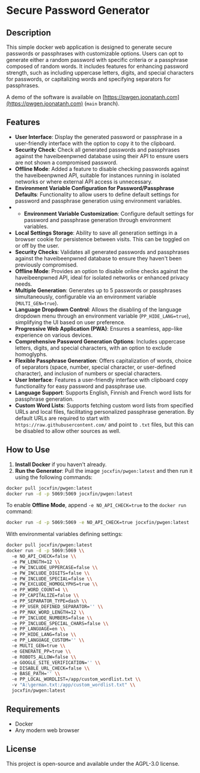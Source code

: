 # Secure Password Generator

## Description

This simple docker web application is designed to generate secure passwords or passphrases with customizable options. Users can opt to generate either a random password with specific criteria or a passphrase composed of random words. It includes features for enhancing password strength, such as including uppercase letters, digits, and special characters for passwords, or capitalizing words and specifying separators for passphrases.

A demo of the software is available on [https://pwgen.joonatanh.com](https://pwgen.joonatanh.com) (`main` branch).

## Features

- **User Interface**: Display the generated password or passphrase in a user-friendly interface with the option to copy it to the clipboard.
- **Security Check**: Check all generated passwords and passphrases against the haveibeenpwned database using their API to ensure users are not shown a compromised password.
- **Offline Mode**: Added a feature to disable checking passwords against the haveibeenpwned API, suitable for instances running in isolated networks or where external API access is unnecessary.
- **Environment Variable Configuration for Password/Passphrase Defaults**: Functionality to allow users to define default settings for password and passphrase generation using environment variables.
- - **Environment Variable Customization**: Configure default settings for password and passphrase generation through environment variables.
- **Local Settings Storage**: Ability to save all generation settings in a browser cookie for persistence between visits. This can be toggled on or off by the user.
- **Security Checks**: Validates all generated passwords and passphrases against the haveibeenpwned database to ensure they haven't been previously compromised.
- **Offline Mode**: Provides an option to disable online checks against the haveibeenpwned API, ideal for isolated networks or enhanced privacy needs.
- **Multiple Generation**: Generates up to 5 passwords or passphrases simultaneously, configurable via an environment variable (`MULTI_GEN=true`).
- **Language Dropdown Control**: Allows the disabling of the language dropdown menu through an environment variable (`PP_HIDE_LANG=true`), simplifying the UI based on user preference.
- **Progressive Web Application (PWA)**: Ensures a seamless, app-like experience on various devices.
- **Comprehensive Password Generation Options**: Includes uppercase letters, digits, and special characters, with an option to exclude homoglyphs.
- **Flexible Passphrase Generation**: Offers capitalization of words, choice of separators (space, number, special character, or user-defined character), and inclusion of numbers or special characters.
- **User Interface**: Features a user-friendly interface with clipboard copy functionality for easy password and passphrase use.
- **Language Support**: Supports English, Finnish and French word lists for passphrase generation.
- **Custom Word Lists**: Supports fetching custom word lists from specified URLs and local files, facilitating personalized passphrase generation. By default URLs are required to start with `https://raw.githubusercontent.com/` and point to `.txt` files, but this can be disabled to allow other sources as well.



## How to Use

1. **Install Docker** if you haven't already.
2. **Run the Generator**: Pull the image `jocxfin/pwgen:latest` and then run it using the following commands:

```bash
docker pull jocxfin/pwgen:latest
docker run -d -p 5069:5069 jocxfin/pwgen:latest
```

To enable **Offline Mode**, append `-e NO_API_CHECK=true` to the `docker run` command:

```bash
docker run -d -p 5069:5069 -e NO_API_CHECK=true jocxfin/pwgen:latest
```

With environmental variables defining settings:

```bash
docker pull jocxfin/pwgen:latest
docker run -d -p 5069:5069 \\
  -e NO_API_CHECK=false \\
  -e PW_LENGTH=12 \\
  -e PW_INCLUDE_UPPERCASE=false \\
  -e PW_INCLUDE_DIGITS=false \\
  -e PW_INCLUDE_SPECIAL=false \\
  -e PW_EXCLUDE_HOMOGLYPHS=true \\
  -e PP_WORD_COUNT=4 \\
  -e PP_CAPITALIZE=false \\
  -e PP_SEPARATOR_TYPE=dash \\
  -e PP_USER_DEFINED_SEPARATOR='' \\
  -e PP_MAX_WORD_LENGTH=12 \\
  -e PP_INCLUDE_NUMBERS=false \\
  -e PP_INCLUDE_SPECIAL_CHARS=false \\
  -e PP_LANGUAGE=en \\
  -e PP_HIDE_LANG=false \\
  -e PP_LANGUAGE_CUSTOM='' \\
  -e MULTI_GEN=true \\
  -e GENERATE_PP=true \\
  -e ROBOTS_ALLOW=false \\
  -e GOOGLE_SITE_VERIFICATION='' \\
  -e DISABLE_URL_CHECK=false \\
  -e BASE_PATH='' \\
  -e PP_LOCAL_WORDLIST=/app/custom_wordlist.txt \\
  -v "A:\german.txt:/app/custom_wordlist.txt" \\
  jocxfin/pwgen:latest
```
## Requirements

- Docker
- Any modern web browser

## License

This project is open-source and available under the AGPL-3.0 license.
